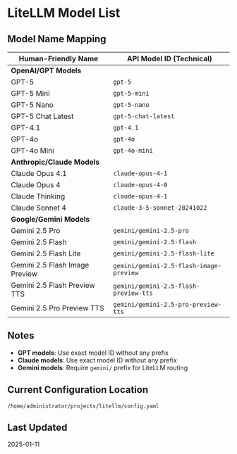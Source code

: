 # LiteLLM Model List

## Model Name Mapping

| Human-Friendly Name | API Model ID (Technical) |
|-------------------|------------------------|
| **OpenAI/GPT Models** | |
| GPT-5 | `gpt-5` |
| GPT-5 Mini | `gpt-5-mini` |
| GPT-5 Nano | `gpt-5-nano` |
| GPT-5 Chat Latest | `gpt-5-chat-latest` |
| GPT-4.1 | `gpt-4.1` |
| GPT-4o | `gpt-4o` |
| GPT-4o Mini | `gpt-4o-mini` |
| **Anthropic/Claude Models** | |
| Claude Opus 4.1 | `claude-opus-4-1` |
| Claude Opus 4 | `claude-opus-4-0` |
| Claude Thinking | `claude-opus-4-1` |
| Claude Sonnet 4 | `claude-3-5-sonnet-20241022` |
| **Google/Gemini Models** | |
| Gemini 2.5 Pro | `gemini/gemini-2.5-pro` |
| Gemini 2.5 Flash | `gemini/gemini-2.5-flash` |
| Gemini 2.5 Flash Lite | `gemini/gemini-2.5-flash-lite` |
| Gemini 2.5 Flash Image Preview | `gemini/gemini-2.5-flash-image-preview` |
| Gemini 2.5 Flash Preview TTS | `gemini/gemini-2.5-flash-preview-tts` |
| Gemini 2.5 Pro Preview TTS | `gemini/gemini-2.5-pro-preview-tts` |

## Notes

- **GPT models**: Use exact model ID without any prefix
- **Claude models**: Use exact model ID without any prefix  
- **Gemini models**: Require `gemini/` prefix for LiteLLM routing

## Current Configuration Location
`/home/administrator/projects/litellm/config.yaml`

## Last Updated
2025-01-11